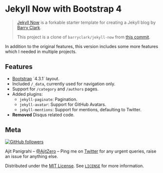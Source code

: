 # Jekyll Now with Bootstrap 4

> [Jekyll Now](https://github.com/barryclark/jekyll-now) is a forkable starter template for creating a Jekyll blog by [Barry Clark](https://github.com/barryclark).
> 
> This project is a clone of `barryclark/jekyll-now` from [this commit](https://github.com/barryclark/jekyll-now/tree/12cb8a2e97c3b63c4bc92d2a1ab050b35bf946b7).

In addition to the original features, this version includes some more features which I needed in multiple projects.

## Features

- [Bootstrap]([https://getbootstrap.com](https://getbootstrap.com/)) `4.3.1` layout.
- Included `/_data`, currently used for navigation only.
- Support for `/category` and `/authors` pages.
- Added plugins:
  - `jekyll-paginate`: Pagination.
  - `jekyll-avatar`: Support for GitHub Avatars.
  - `jekyll-mentions`: Support for mentions, defaulting to Twitter.
- **Removed** Disqus related code.

## Meta

[![GitHub followers](https://img.shields.io/github/followers/AjitZero.svg?style=social&label=Follow&maxAge=2592000)](https://github.com/AjitZero?tab=followers)

Ajit Panigrahi – [@AjitZero](https://github.com/AjitZero) – Ping me on [Twitter](https://twitter.com/AjitZero) for any urgent queries, raise an issue for anything else.

Distributed under the [MIT License](https://opensource.org/licenses/MIT). See [`LICENSE`](https://github.com/AjitZero/jekyll-now-bs4/blob/master/LICENSE) for more information.
